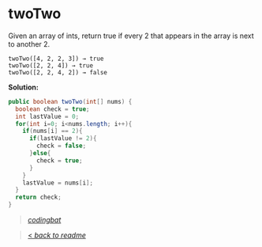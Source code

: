 # twoTwo

Given an array of ints, return true if every 2 that appears in the array is next to another 2.

```
twoTwo([4, 2, 2, 3]) → true
twoTwo([2, 2, 4]) → true
twoTwo([2, 2, 4, 2]) → false
```

**Solution:**

```java
public boolean twoTwo(int[] nums) {
  boolean check = true;
  int lastValue = 0;
  for(int i=0; i<nums.length; i++){
    if(nums[i] == 2){
      if(lastValue != 2){
        check = false;
      }else{
        check = true;
      }
    }
    lastValue = nums[i];
  }
  return check;
}
```

> _[codingbat](https://codingbat.com/prob/p102145)_

> [< _back to readme_](/README.md)